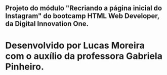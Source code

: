 ## Projeto do módulo "Recriando a página inicial do Instagram" do bootcamp HTML Web Developer, da Digital Innovation One.

# Desenvolvido por Lucas Moreira com o auxílio da professora Gabriela Pinheiro.